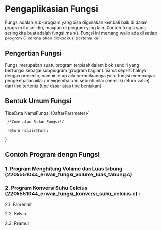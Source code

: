 # Pengaplikasian Fungsi
Fungsi adalah sub-program yang bisa digunakan kembali baik di dalam program itu sendiri, maupun di program yang lain.
Contoh fungsi yang sering kita buat adalah fungsi main().
Fungsi ini memang wajib ada di setiap program C karena akan dieksekusi pertama kali.
## Pengertian Fungsi
Fungsi merupakan suatu program terpisah dalam blok sendiri yang berfungsi sebagai subprogram (program bagian). Sama seperti halnya dengan prosedur, namun
tetap ada perbedaannya yaitu fungsi mempunyai pengembalian nilai / mengembalikan sebuah nilai (memiliki return value) dari tipe tertentu (tipe dasar atau
tipe bentukan)

## Bentuk Umum Fungsi
TipeData NamaFungsi (DaftarParameter){

     /*Code atau Badan Fungsi*/
     
     return nilaireturn;
     
}

## Contoh Program dengn Fungsi

### 1. Program Menghitung Volume dan Luas tabung (2205551044_erwan_fungsi_volume_luas_tabung.c)

### 2. Program Konversi Suhu Celcius (2205551044_erwan_fungsi_konversi_suhu_celcius.c) :

2.1. Fahrenhit

2.2. Kelvin

2.3. Reamur
